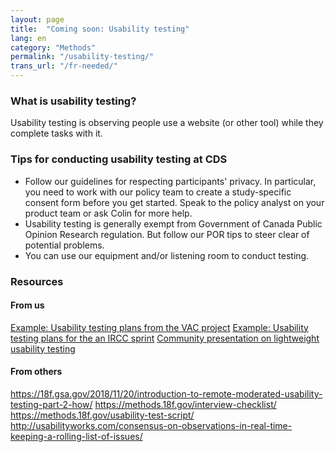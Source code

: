 ```yaml
---
layout: page
title:  "Coming soon: Usability testing"
lang: en
category: "Methods"
permalink: "/usability-testing/"
trans_url: "/fr-needed/"
---
```


### What is usability testing?
Usability testing is observing people use a website (or other tool) while they complete tasks with it.

### Tips for conducting usability testing at CDS
* Follow our guidelines for respecting participants' privacy. In particular, you need to work with our policy team to create a study-specific consent form before you get started. Speak to the policy analyst on your product team or ask Colin for more help.
* Usability testing is generally exempt from Government of Canada Public Opinion Research regulation. But follow our POR tips to steer clear of potential problems.
* You can use our equipment and/or listening room to conduct testing. 

### Resources

#### From us
[Example: Usability testing plans from the VAC project](https://docs.google.com/document/d/1GW9GhvWqLDscLOb_CP8y0pGmW_iZ8MaSnELb_5w4hd0/edit)
[Example: Usability testing plans for the an IRCC sprint](https://docs.google.com/presentation/d/1V_fhCoBXGRApBt3AI8qg4PFaRGXyDUkQmQ2YNjKScXI/edit#slide=id.g36be40e022_0_10)
[Community presentation on lightweight usability testing](https://docs.google.com/presentation/d/1L6r6fBTVVUiuaBWNwjv0LWAfiYHMYyGuR2lepad24Mo/edit?usp=drive_web&ouid=115428102159383580616)

#### From others
https://18f.gsa.gov/2018/11/20/introduction-to-remote-moderated-usability-testing-part-2-how/
https://methods.18f.gov/interview-checklist/
https://methods.18f.gov/usability-test-script/
http://usabilityworks.com/consensus-on-observations-in-real-time-keeping-a-rolling-list-of-issues/
